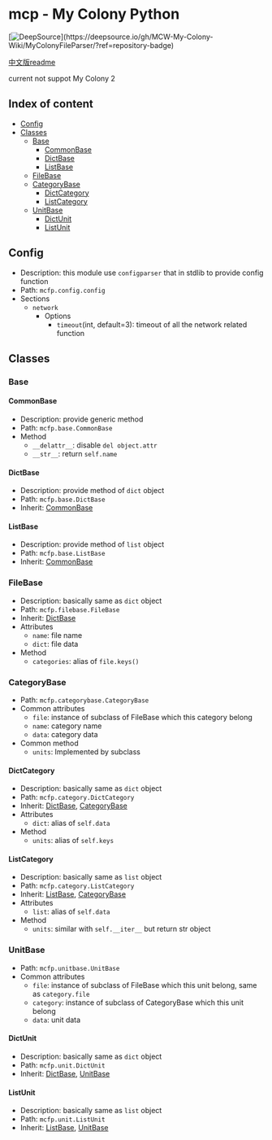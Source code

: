 # mcp - My Colony Python

  [![DeepSource](https://deepsource.io/gh/MCW-My-Colony-Wiki/MyColonyFileParser.svg/?label=active+issues&show_trend=true&token=zjOyAP4RLEuWcm5YOU1NQJW_)](https://deepsource.io/gh/MCW-My-Colony-Wiki/MyColonyFileParser/?ref=repository-badge)
  
  [中文版readme](README_zh.md)
  
  current not suppot My Colony 2

## Index of content

- [Config](##Config)
- [Classes](##Classes)
  - [Base](###Base)
    - [CommonBase](####CommonBase)
    - [DictBase](####DictBase)
    - [ListBase](####ListBase)
  - [FileBase](###FileBase)
  - [CategoryBase](###CategoryBase)
    - [DictCategory](####DictCategory)
    - [ListCategory](####ListCategory)
  - [UnitBase](###UnitBase)
    - [DictUnit](####DictUnit)
    - [ListUnit](####ListUnit)

## Config

- Description: this module use `configparser` that in stdlib to provide config function
- Path: `mcfp.config.config`
- Sections
  - `network`
    - Options
      - `timeout`(int, default=3): timeout of all the network related function

## Classes

### Base

#### CommonBase

- Description: provide generic method
- Path: `mcfp.base.CommonBase`
- Method
  - `__delattr__`: disable `del object.attr`
  - `__str__`: return `self.name`

#### DictBase

- Description: provide method of `dict` object
- Path: `mcfp.base.DictBase`
- Inherit: [CommonBase](####CommonBase)

#### ListBase

- Description: provide method of `list` object
- Path: `mcfp.base.ListBase`
- Inherit: [CommonBase](####CommonBase)

### FileBase

- Description: basically same as `dict` object
- Path: `mcfp.filebase.FileBase`
- Inherit: [DictBase](####DictBase)
- Attributes
  - `name`: file name
  - `dict`: file data
- Method
  - `categories`: alias of `file.keys()`

### CategoryBase

- Path: `mcfp.categorybase.CategoryBase`
- Common attributes
  - `file`: instance of subclass of FileBase which this category belong
  - `name`: category name
  - `data`: category data
- Common method
  - `units`: Implemented by subclass

#### DictCategory

- Description: basically same as `dict` object
- Path: `mcfp.category.DictCategory`
- Inherit: [DictBase](####DictBase), [CategoryBase](###CategoryBase)
- Attributes
  - `dict`: alias of `self.data`
- Method
  - `units`: alias of `self.keys`

#### ListCategory

- Description: basically same as `list` object
- Path: `mcfp.category.ListCategory`
- Inherit: [ListBase](####ListBase), [CategoryBase](###CategoryBase)
- Attributes
  - `list`: alias of `self.data`
- Method
  - `units`: similar with `self.__iter__` but return str object

### UnitBase

- Path: `mcfp.unitbase.UnitBase`
- Common attributes
  - `file`: instance of subclass of FileBase which this unit belong, same as `category.file`
  - `category`: instance of subclass of CategoryBase which this unit belong
  - `data`: unit data

#### DictUnit

- Description: basically same as `dict` object
- Path: `mcfp.unit.DictUnit`
- Inherit: [DictBase](####DictBase), [UnitBase](###UnitBase)

#### ListUnit

- Description: basically same as `list` object
- Path: `mcfp.unit.ListUnit`
- Inherit: [ListBase](####ListBase), [UnitBase](###UnitBase)
